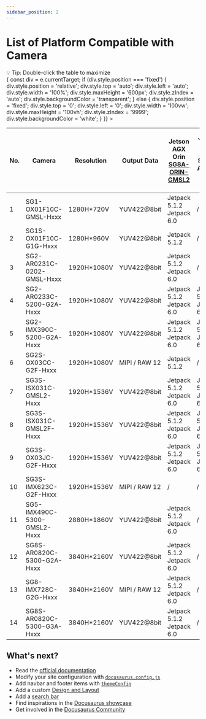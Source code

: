 ```yaml
---
sidebar_position: 2
---
```


# List of Platform Compatible with Camera

<div style={{ 
  marginBottom: '10px', 
  color: '#666', 
  fontSize: '14px',
  fontStyle: 'italic'
}}>
💡 Tip: Double-click the table to maximize
</div>

<div 
  style={{ 
    overflowX: 'auto', 
    overflowY: 'auto', 
    maxHeight: '600px', 
    width: '100%',
    cursor: 'pointer',
    transition: 'all 0.3s ease'
  }}
  onDoubleClick={(e) => {
    const div = e.currentTarget;
    if (div.style.position === 'fixed') {
      div.style.position = 'relative';
      div.style.top = 'auto';
      div.style.left = 'auto';
      div.style.width = '100%';
      div.style.maxHeight = '600px';
      div.style.zIndex = 'auto';
      div.style.backgroundColor = 'transparent';
    } else {
      div.style.position = 'fixed';
      div.style.top = '0';
      div.style.left = '0';
      div.style.width = '100vw';
      div.style.maxHeight = '100vh';
      div.style.zIndex = '9999';
      div.style.backgroundColor = 'white';
    }
  }}
>
<table style={{ width: '200%', borderCollapse: 'collapse' }}>
<thead>
<tr>
<th style={{ padding: '8px', border: '1px solid #ddd', backgroundColor: 'var(--ifm-color-primary-light)', color: 'black', whiteSpace: 'nowrap' }}>No.</th>
<th style={{ padding: '8px', border: '1px solid #ddd', backgroundColor: 'var(--ifm-color-primary-light)', color: 'black', whiteSpace: 'nowrap' }}>Camera</th>
<th style={{ padding: '8px', border: '1px solid #ddd', backgroundColor: 'var(--ifm-color-primary-light)', color: 'black', whiteSpace: 'nowrap' }}>Resolution</th>
<th style={{ padding: '8px', border: '1px solid #ddd', backgroundColor: 'var(--ifm-color-primary-light)', color: 'black', whiteSpace: 'nowrap' }}>Output Data</th>
<th style={{ padding: '8px', border: '1px solid #ddd', backgroundColor: 'var(--ifm-color-primary-light)', color: 'black', whiteSpace: 'nowrap' }}>Jetson AGX Orin<br/><a style={{color:'black',textDecoration:'underline'}} href="https://sensing-world.com/en/h-pd-65.html?recommendFromPid=0&fromMid=898">SG8A-ORIN-GMSL2</a></th>
<th style={{ padding: '8px', border: '1px solid #ddd', backgroundColor: 'var(--ifm-color-primary-light)', color: 'black', whiteSpace: 'nowrap' }}>Jetson AGX Orin<br/><a style={{color:'black',textDecoration:'underline'}} >SG8A-AGON-G2Y-A1</a></th>
<th style={{ padding: '8px', border: '1px solid #ddd', backgroundColor: 'var(--ifm-color-primary-light)', color: 'black', whiteSpace: 'nowrap' }}>Jetson AGX Orin<br/><a style={{color:'black',textDecoration:'underline'}} >SG10A-AGON-G2M-A1</a></th>
<th style={{ padding: '8px', border: '1px solid #ddd', backgroundColor: 'var(--ifm-color-primary-light)', color: 'black', whiteSpace: 'nowrap' }}>Jetson Orin Nano/NX<br/><a style={{color:'black',textDecoration:'underline'}} href="https://sensing-world.com/en/h-pd-168.html?recommendFromPid=0&fromMid=962">SG4A-NONX-G2Y-A1</a></th>
<th style={{ padding: '8px', border: '1px solid #ddd', backgroundColor: 'var(--ifm-color-primary-light)', color: 'black', whiteSpace: 'nowrap' }}>Jetson Orin Nano/NX<br/><a style={{color:'black',textDecoration:'underline'}} href="https://sensing-world.com/en/h-pd-80.html?recommendFromPid=0&fromMid=962">SG6C-ORNX-G2-F</a></th>
<th style={{ padding: '8px', border: '1px solid #ddd', backgroundColor: 'var(--ifm-color-primary-light)', color: 'black', whiteSpace: 'nowrap' }}>Jetson Orin Nano/NX<br/><a style={{color:'black',textDecoration:'underline'}} href="https://sensing-world.com/en/h-pd-79.html?recommendFromPid=0&fromMid=962">SG2A-G3-I4L-F</a></th>
<th style={{ padding: '8px', border: '1px solid #ddd', backgroundColor: 'var(--ifm-color-primary-light)', color: 'black', whiteSpace: 'nowrap' }}>Data collection product<br/><a style={{color:'black',textDecoration:'underline'}} >CCG3-8H</a></th>
<th style={{ padding: '8px', border: '1px solid #ddd', backgroundColor: 'var(--ifm-color-primary-light)', color: 'black', whiteSpace: 'nowrap' }}>Data collection product<br/><a style={{color:'black',textDecoration:'underline'}} >CCG3-8M</a></th>
</tr>
</thead>
<tbody>
<tr>
<td style={{ padding: '8px', border: '1px solid #ddd', textAlign: 'center', whiteSpace: 'nowrap' }}>1</td>
<td style={{ padding: '8px', border: '1px solid #ddd', textAlign: 'center', whiteSpace: 'nowrap' }}>SG1-OX01F10C-GMSL-Hxxx</td>
<td style={{ padding: '8px', border: '1px solid #ddd', textAlign: 'center', whiteSpace: 'nowrap' }}>1280H*720V</td>
<td style={{ padding: '8px', border: '1px solid #ddd', textAlign: 'center', whiteSpace: 'nowrap' }}>YUV422@8bit</td>
<td style={{ padding: '8px', border: '1px solid #ddd', textAlign: 'center', whiteSpace: 'nowrap' }}>Jetpack 5.1.2<br/>Jetpack 6.0</td>
<td style={{ padding: '8px', border: '1px solid #ddd', textAlign: 'center', whiteSpace: 'nowrap' }}>/</td>
<td style={{ padding: '8px', border: '1px solid #ddd', textAlign: 'center', whiteSpace: 'nowrap' }}>/</td>
<td style={{ padding: '8px', border: '1px solid #ddd', textAlign: 'center', whiteSpace: 'nowrap' }}>/</td>
<td style={{ padding: '8px', border: '1px solid #ddd', textAlign: 'center', whiteSpace: 'nowrap' }}>Jetpack 6.1</td>
<td style={{ padding: '8px', border: '1px solid #ddd', textAlign: 'center', whiteSpace: 'nowrap' }}>/</td>
<td style={{ padding: '8px', border: '1px solid #ddd', textAlign: 'center', whiteSpace: 'nowrap' }}>Yes</td>
<td style={{ padding: '8px', border: '1px solid #ddd', textAlign: 'center', whiteSpace: 'nowrap' }}>Yes</td>
</tr>
<tr>
<td style={{ padding: '8px', border: '1px solid #ddd', textAlign: 'center', whiteSpace: 'nowrap' }}>2</td>
<td style={{ padding: '8px', border: '1px solid #ddd', textAlign: 'center', whiteSpace: 'nowrap' }}>SG1S-OX01F10C-G1G-Hxxx</td>
<td style={{ padding: '8px', border: '1px solid #ddd', textAlign: 'center', whiteSpace: 'nowrap' }}>1280H*960V</td>
<td style={{ padding: '8px', border: '1px solid #ddd', textAlign: 'center', whiteSpace: 'nowrap' }}>YUV422@8bit</td>
<td style={{ padding: '8px', border: '1px solid #ddd', textAlign: 'center', whiteSpace: 'nowrap' }}>Jetpack 5.1.2</td>
<td style={{ padding: '8px', border: '1px solid #ddd', textAlign: 'center', whiteSpace: 'nowrap' }}>/</td>
<td style={{ padding: '8px', border: '1px solid #ddd', textAlign: 'center', whiteSpace: 'nowrap' }}>/</td>
<td style={{ padding: '8px', border: '1px solid #ddd', textAlign: 'center', whiteSpace: 'nowrap' }}>/</td>
<td style={{ padding: '8px', border: '1px solid #ddd', textAlign: 'center', whiteSpace: 'nowrap' }}>Jetpack 6.1</td>
<td style={{ padding: '8px', border: '1px solid #ddd', textAlign: 'center', whiteSpace: 'nowrap' }}>/</td>
<td style={{ padding: '8px', border: '1px solid #ddd', textAlign: 'center', whiteSpace: 'nowrap' }}>Yes</td>
<td style={{ padding: '8px', border: '1px solid #ddd', textAlign: 'center', whiteSpace: 'nowrap' }}>Yes</td>
</tr>
<tr>
<td style={{ padding: '8px', border: '1px solid #ddd', textAlign: 'center', whiteSpace: 'nowrap' }}>3</td>
<td style={{ padding: '8px', border: '1px solid #ddd', textAlign: 'center', whiteSpace: 'nowrap' }}>SG2-AR0231C-0202-GMSL-Hxxx</td>
<td style={{ padding: '8px', border: '1px solid #ddd', textAlign: 'center', whiteSpace: 'nowrap' }}>1920H*1080V</td>
<td style={{ padding: '8px', border: '1px solid #ddd', textAlign: 'center', whiteSpace: 'nowrap' }}>YUV422@8bit</td>
<td style={{ padding: '8px', border: '1px solid #ddd', textAlign: 'center', whiteSpace: 'nowrap' }}>Jetpack 5.1.2<br/>Jetpack 6.0</td>
<td style={{ padding: '8px', border: '1px solid #ddd', textAlign: 'center', whiteSpace: 'nowrap' }}>/</td>
<td style={{ padding: '8px', border: '1px solid #ddd', textAlign: 'center', whiteSpace: 'nowrap' }}>/</td>
<td style={{ padding: '8px', border: '1px solid #ddd', textAlign: 'center', whiteSpace: 'nowrap' }}>/</td>
<td style={{ padding: '8px', border: '1px solid #ddd', textAlign: 'center', whiteSpace: 'nowrap' }}>Jetpack 6.1</td>
<td style={{ padding: '8px', border: '1px solid #ddd', textAlign: 'center', whiteSpace: 'nowrap' }}>/</td>
<td style={{ padding: '8px', border: '1px solid #ddd', textAlign: 'center', whiteSpace: 'nowrap' }}>Yes</td>
<td style={{ padding: '8px', border: '1px solid #ddd', textAlign: 'center', whiteSpace: 'nowrap' }}>Yes</td>
</tr>
<tr>
<td style={{ padding: '8px', border: '1px solid #ddd', textAlign: 'center', whiteSpace: 'nowrap' }}>4</td>
<td style={{ padding: '8px', border: '1px solid #ddd', textAlign: 'center', whiteSpace: 'nowrap' }}>SG2-AR0233C-5200-G2A-Hxxx</td>
<td style={{ padding: '8px', border: '1px solid #ddd', textAlign: 'center', whiteSpace: 'nowrap' }}>1920H*1080V</td>
<td style={{ padding: '8px', border: '1px solid #ddd', textAlign: 'center', whiteSpace: 'nowrap' }}>YUV422@8bit</td>
<td style={{ padding: '8px', border: '1px solid #ddd', textAlign: 'center', whiteSpace: 'nowrap' }}>Jetpack 5.1.2<br/>Jetpack 6.0</td>
<td style={{ padding: '8px', border: '1px solid #ddd', textAlign: 'center', whiteSpace: 'nowrap' }}>Jetpack 5.1.2<br/>Jetpack 6.0</td>
<td style={{ padding: '8px', border: '1px solid #ddd', textAlign: 'center', whiteSpace: 'nowrap' }}>/</td>
<td style={{ padding: '8px', border: '1px solid #ddd', textAlign: 'center', whiteSpace: 'nowrap' }}>/</td>
<td style={{ padding: '8px', border: '1px solid #ddd', textAlign: 'center', whiteSpace: 'nowrap' }}>Jetpack 6.1</td>
<td style={{ padding: '8px', border: '1px solid #ddd', textAlign: 'center', whiteSpace: 'nowrap' }}>/</td>
<td style={{ padding: '8px', border: '1px solid #ddd', textAlign: 'center', whiteSpace: 'nowrap' }}>Yes</td>
<td style={{ padding: '8px', border: '1px solid #ddd', textAlign: 'center', whiteSpace: 'nowrap' }}>Yes</td>
</tr>
<tr>
<td style={{ padding: '8px', border: '1px solid #ddd', textAlign: 'center', whiteSpace: 'nowrap' }}>5</td>
<td style={{ padding: '8px', border: '1px solid #ddd', textAlign: 'center', whiteSpace: 'nowrap' }}>SG2-IMX390C-5200-G2A-Hxxx</td>
<td style={{ padding: '8px', border: '1px solid #ddd', textAlign: 'center', whiteSpace: 'nowrap' }}>1920H*1080V</td>
<td style={{ padding: '8px', border: '1px solid #ddd', textAlign: 'center', whiteSpace: 'nowrap' }}>YUV422@8bit</td>
<td style={{ padding: '8px', border: '1px solid #ddd', textAlign: 'center', whiteSpace: 'nowrap' }}>Jetpack 5.1.2<br/>Jetpack 6.0</td>
<td style={{ padding: '8px', border: '1px solid #ddd', textAlign: 'center', whiteSpace: 'nowrap' }}>Jetpack 5.1.2<br/>Jetpack 6.0</td>
<td style={{ padding: '8px', border: '1px solid #ddd', textAlign: 'center', whiteSpace: 'nowrap' }}>/</td>
<td style={{ padding: '8px', border: '1px solid #ddd', textAlign: 'center', whiteSpace: 'nowrap' }}>/</td>
<td style={{ padding: '8px', border: '1px solid #ddd', textAlign: 'center', whiteSpace: 'nowrap' }}>Jetpack 6.1</td>
<td style={{ padding: '8px', border: '1px solid #ddd', textAlign: 'center', whiteSpace: 'nowrap' }}>/</td>
<td style={{ padding: '8px', border: '1px solid #ddd', textAlign: 'center', whiteSpace: 'nowrap' }}>Yes</td>
<td style={{ padding: '8px', border: '1px solid #ddd', textAlign: 'center', whiteSpace: 'nowrap' }}>Yes</td>
</tr>
<tr>
<td style={{ padding: '8px', border: '1px solid #ddd', textAlign: 'center', whiteSpace: 'nowrap' }}>6</td>
<td style={{ padding: '8px', border: '1px solid #ddd', textAlign: 'center', whiteSpace: 'nowrap' }}>SG2S-OX03CC-G2F-Hxxx</td>
<td style={{ padding: '8px', border: '1px solid #ddd', textAlign: 'center', whiteSpace: 'nowrap' }}>1920H*1080V</td>
<td style={{ padding: '8px', border: '1px solid #ddd', textAlign: 'center', whiteSpace: 'nowrap' }}>MIPI / RAW 12</td>
<td style={{ padding: '8px', border: '1px solid #ddd', textAlign: 'center', whiteSpace: 'nowrap' }}>Jetpack 5.1.2</td>
<td style={{ padding: '8px', border: '1px solid #ddd', textAlign: 'center', whiteSpace: 'nowrap' }}>/</td>
<td style={{ padding: '8px', border: '1px solid #ddd', textAlign: 'center', whiteSpace: 'nowrap' }}>/</td>
<td style={{ padding: '8px', border: '1px solid #ddd', textAlign: 'center', whiteSpace: 'nowrap' }}>/</td>
<td style={{ padding: '8px', border: '1px solid #ddd', textAlign: 'center', whiteSpace: 'nowrap' }}>/</td>
<td style={{ padding: '8px', border: '1px solid #ddd', textAlign: 'center', whiteSpace: 'nowrap' }}>/</td>
<td style={{ padding: '8px', border: '1px solid #ddd', textAlign: 'center', whiteSpace: 'nowrap' }}>/</td>
<td style={{ padding: '8px', border: '1px solid #ddd', textAlign: 'center', whiteSpace: 'nowrap' }}>/</td>
</tr>
<tr>
<td style={{ padding: '8px', border: '1px solid #ddd', textAlign: 'center', whiteSpace: 'nowrap' }}>7</td>
<td style={{ padding: '8px', border: '1px solid #ddd', textAlign: 'center', whiteSpace: 'nowrap' }}>SG3S-ISX031C-GMSL2-Hxxx</td>
<td style={{ padding: '8px', border: '1px solid #ddd', textAlign: 'center', whiteSpace: 'nowrap' }}>1920H*1536V</td>
<td style={{ padding: '8px', border: '1px solid #ddd', textAlign: 'center', whiteSpace: 'nowrap' }}>YUV422@8bit</td>
<td style={{ padding: '8px', border: '1px solid #ddd', textAlign: 'center', whiteSpace: 'nowrap' }}>Jetpack 5.1.2<br/>Jetpack 6.0</td>
<td style={{ padding: '8px', border: '1px solid #ddd', textAlign: 'center', whiteSpace: 'nowrap' }}>Jetpack 5.1.2<br/>Jetpack 6.2</td>
<td style={{ padding: '8px', border: '1px solid #ddd', textAlign: 'center', whiteSpace: 'nowrap' }}>Jetpack 6.0</td>
<td style={{ padding: '8px', border: '1px solid #ddd', textAlign: 'center', whiteSpace: 'nowrap' }}>Jetpack 5.1.2</td>
<td style={{ padding: '8px', border: '1px solid #ddd', textAlign: 'center', whiteSpace: 'nowrap' }}>/</td>
<td style={{ padding: '8px', border: '1px solid #ddd', textAlign: 'center', whiteSpace: 'nowrap' }}>/</td>
<td style={{ padding: '8px', border: '1px solid #ddd', textAlign: 'center', whiteSpace: 'nowrap' }}>Yes</td>
<td style={{ padding: '8px', border: '1px solid #ddd', textAlign: 'center', whiteSpace: 'nowrap' }}>Yes</td>
</tr>
<tr>
<td style={{ padding: '8px', border: '1px solid #ddd', textAlign: 'center', whiteSpace: 'nowrap' }}>8</td>
<td style={{ padding: '8px', border: '1px solid #ddd', textAlign: 'center', whiteSpace: 'nowrap' }}>SG3S-ISX031C-GMSL2F-Hxxx</td>
<td style={{ padding: '8px', border: '1px solid #ddd', textAlign: 'center', whiteSpace: 'nowrap' }}>1920H*1536V</td>
<td style={{ padding: '8px', border: '1px solid #ddd', textAlign: 'center', whiteSpace: 'nowrap' }}>YUV422@8bit</td>
<td style={{ padding: '8px', border: '1px solid #ddd', textAlign: 'center', whiteSpace: 'nowrap' }}>Jetpack 5.1.2<br/>Jetpack 6.0</td>
<td style={{ padding: '8px', border: '1px solid #ddd', textAlign: 'center', whiteSpace: 'nowrap' }}>Jetpack 5.1.2<br/>Jetpack 6.2</td>
<td style={{ padding: '8px', border: '1px solid #ddd', textAlign: 'center', whiteSpace: 'nowrap' }}>Jetpack 6.0</td>
<td style={{ padding: '8px', border: '1px solid #ddd', textAlign: 'center', whiteSpace: 'nowrap' }}>Jetpack 5.1.2</td>
<td style={{ padding: '8px', border: '1px solid #ddd', textAlign: 'center', whiteSpace: 'nowrap' }}>Jetpack 5.1.2</td>
<td style={{ padding: '8px', border: '1px solid #ddd', textAlign: 'center', whiteSpace: 'nowrap' }}>/</td>
<td style={{ padding: '8px', border: '1px solid #ddd', textAlign: 'center', whiteSpace: 'nowrap' }}>Yes</td>
<td style={{ padding: '8px', border: '1px solid #ddd', textAlign: 'center', whiteSpace: 'nowrap' }}>Yes</td>
</tr>
<tr>
<td style={{ padding: '8px', border: '1px solid #ddd', textAlign: 'center', whiteSpace: 'nowrap' }}>9</td>
<td style={{ padding: '8px', border: '1px solid #ddd', textAlign: 'center', whiteSpace: 'nowrap' }}>SG3S-OX03JC-G2F-Hxxx</td>
<td style={{ padding: '8px', border: '1px solid #ddd', textAlign: 'center', whiteSpace: 'nowrap' }}>1920H*1536V</td>
<td style={{ padding: '8px', border: '1px solid #ddd', textAlign: 'center', whiteSpace: 'nowrap' }}>YUV422@8bit</td>
<td style={{ padding: '8px', border: '1px solid #ddd', textAlign: 'center', whiteSpace: 'nowrap' }}>Jetpack 5.1.2<br/>Jetpack 6.0</td>
<td style={{ padding: '8px', border: '1px solid #ddd', textAlign: 'center', whiteSpace: 'nowrap' }}>Jetpack 5.1.2<br/>Jetpack 6.2</td>
<td style={{ padding: '8px', border: '1px solid #ddd', textAlign: 'center', whiteSpace: 'nowrap' }}>/</td>
<td style={{ padding: '8px', border: '1px solid #ddd', textAlign: 'center', whiteSpace: 'nowrap' }}>Jetpack 5.1.2</td>
<td style={{ padding: '8px', border: '1px solid #ddd', textAlign: 'center', whiteSpace: 'nowrap' }}>/</td>
<td style={{ padding: '8px', border: '1px solid #ddd', textAlign: 'center', whiteSpace: 'nowrap' }}>/</td>
<td style={{ padding: '8px', border: '1px solid #ddd', textAlign: 'center', whiteSpace: 'nowrap' }}>Yes</td>
<td style={{ padding: '8px', border: '1px solid #ddd', textAlign: 'center', whiteSpace: 'nowrap' }}>Yes</td>
</tr>
<tr>
<td style={{ padding: '8px', border: '1px solid #ddd', textAlign: 'center', whiteSpace: 'nowrap' }}>10</td>
<td style={{ padding: '8px', border: '1px solid #ddd', textAlign: 'center', whiteSpace: 'nowrap' }}>SG3S-IMX623C-G2F-Hxxx</td>
<td style={{ padding: '8px', border: '1px solid #ddd', textAlign: 'center', whiteSpace: 'nowrap' }}>1920H*1536V</td>
<td style={{ padding: '8px', border: '1px solid #ddd', textAlign: 'center', whiteSpace: 'nowrap' }}>MIPI / RAW 12</td>
<td style={{ padding: '8px', border: '1px solid #ddd', textAlign: 'center', whiteSpace: 'nowrap' }}>/</td>
<td style={{ padding: '8px', border: '1px solid #ddd', textAlign: 'center', whiteSpace: 'nowrap' }}>/</td>
<td style={{ padding: '8px', border: '1px solid #ddd', textAlign: 'center', whiteSpace: 'nowrap' }}>/</td>
<td style={{ padding: '8px', border: '1px solid #ddd', textAlign: 'center', whiteSpace: 'nowrap' }}>/</td>
<td style={{ padding: '8px', border: '1px solid #ddd', textAlign: 'center', whiteSpace: 'nowrap' }}>/</td>
<td style={{ padding: '8px', border: '1px solid #ddd', textAlign: 'center', whiteSpace: 'nowrap' }}>/</td>
</tr>
<tr>
<td style={{ padding: '8px', border: '1px solid #ddd', textAlign: 'center', whiteSpace: 'nowrap' }}>11</td>
<td style={{ padding: '8px', border: '1px solid #ddd', textAlign: 'center', whiteSpace: 'nowrap' }}>SG5-IMX490C-5300-GMSL2-Hxxx</td>
<td style={{ padding: '8px', border: '1px solid #ddd', textAlign: 'center', whiteSpace: 'nowrap' }}>2880H*1860V</td>
<td style={{ padding: '8px', border: '1px solid #ddd', textAlign: 'center', whiteSpace: 'nowrap' }}>YUV422@8bit</td>
<td style={{ padding: '8px', border: '1px solid #ddd', textAlign: 'center', whiteSpace: 'nowrap' }}>Jetpack 5.1.2<br/>Jetpack 6.0</td>
<td style={{ padding: '8px', border: '1px solid #ddd', textAlign: 'center', whiteSpace: 'nowrap' }}>/</td>
<td style={{ padding: '8px', border: '1px solid #ddd', textAlign: 'center', whiteSpace: 'nowrap' }}>/</td>
<td style={{ padding: '8px', border: '1px solid #ddd', textAlign: 'center', whiteSpace: 'nowrap' }}>/</td>
<td style={{ padding: '8px', border: '1px solid #ddd', textAlign: 'center', whiteSpace: 'nowrap' }}>/</td>
<td style={{ padding: '8px', border: '1px solid #ddd', textAlign: 'center', whiteSpace: 'nowrap' }}>/</td>
<td style={{ padding: '8px', border: '1px solid #ddd', textAlign: 'center', whiteSpace: 'nowrap' }}>Yes</td>
<td style={{ padding: '8px', border: '1px solid #ddd', textAlign: 'center', whiteSpace: 'nowrap' }}>Yes</td>
</tr>
<tr>
<td style={{ padding: '8px', border: '1px solid #ddd', textAlign: 'center', whiteSpace: 'nowrap' }}>12</td>
<td style={{ padding: '8px', border: '1px solid #ddd', textAlign: 'center', whiteSpace: 'nowrap' }}>SG8S-AR0820C-5300-G2A-Hxxx</td>
<td style={{ padding: '8px', border: '1px solid #ddd', textAlign: 'center', whiteSpace: 'nowrap' }}>3840H*2160V</td>
<td style={{ padding: '8px', border: '1px solid #ddd', textAlign: 'center', whiteSpace: 'nowrap' }}>YUV422@8bit</td>
<td style={{ padding: '8px', border: '1px solid #ddd', textAlign: 'center', whiteSpace: 'nowrap' }}>Jetpack 5.1.2<br/>Jetpack 6.0</td>
<td style={{ padding: '8px', border: '1px solid #ddd', textAlign: 'center', whiteSpace: 'nowrap' }}>/</td>
<td style={{ padding: '8px', border: '1px solid #ddd', textAlign: 'center', whiteSpace: 'nowrap' }}>/</td>
<td style={{ padding: '8px', border: '1px solid #ddd', textAlign: 'center', whiteSpace: 'nowrap' }}>Jetpack 5.1.2</td>
<td style={{ padding: '8px', border: '1px solid #ddd', textAlign: 'center', whiteSpace: 'nowrap' }}>Jetpack 5.1.2</td>
<td style={{ padding: '8px', border: '1px solid #ddd', textAlign: 'center', whiteSpace: 'nowrap' }}>/</td>
<td style={{ padding: '8px', border: '1px solid #ddd', textAlign: 'center', whiteSpace: 'nowrap' }}>Yes</td>
<td style={{ padding: '8px', border: '1px solid #ddd', textAlign: 'center', whiteSpace: 'nowrap' }}>Yes</td>
</tr>
<tr>
<td style={{ padding: '8px', border: '1px solid #ddd', textAlign: 'center', whiteSpace: 'nowrap' }}>13</td>
<td style={{ padding: '8px', border: '1px solid #ddd', textAlign: 'center', whiteSpace: 'nowrap' }}>SG8-IMX728C-G2G-Hxxx</td>
<td style={{ padding: '8px', border: '1px solid #ddd', textAlign: 'center', whiteSpace: 'nowrap' }}>3840H*2160V</td>
<td style={{ padding: '8px', border: '1px solid #ddd', textAlign: 'center', whiteSpace: 'nowrap' }}>MIPI / RAW 12</td>
<td style={{ padding: '8px', border: '1px solid #ddd', textAlign: 'center', whiteSpace: 'nowrap' }}>Jetpack 5.1.2<br/>Jetpack 6.0</td>
<td style={{ padding: '8px', border: '1px solid #ddd', textAlign: 'center', whiteSpace: 'nowrap' }}>/</td>
<td style={{ padding: '8px', border: '1px solid #ddd', textAlign: 'center', whiteSpace: 'nowrap' }}>/</td>
<td style={{ padding: '8px', border: '1px solid #ddd', textAlign: 'center', whiteSpace: 'nowrap' }}>/</td>
<td style={{ padding: '8px', border: '1px solid #ddd', textAlign: 'center', whiteSpace: 'nowrap' }}>/</td>
<td style={{ padding: '8px', border: '1px solid #ddd', textAlign: 'center', whiteSpace: 'nowrap' }}>Jetpack 5.1.2</td>
<td style={{ padding: '8px', border: '1px solid #ddd', textAlign: 'center', whiteSpace: 'nowrap' }}>/</td>
<td style={{ padding: '8px', border: '1px solid #ddd', textAlign: 'center', whiteSpace: 'nowrap' }}>/</td>
</tr>
<tr>
<td style={{ padding: '8px', border: '1px solid #ddd', textAlign: 'center', whiteSpace: 'nowrap' }}>14</td>
<td style={{ padding: '8px', border: '1px solid #ddd', textAlign: 'center', whiteSpace: 'nowrap' }}>SG8S-AR0820C-5300-G3A-Hxxx</td>
<td style={{ padding: '8px', border: '1px solid #ddd', textAlign: 'center', whiteSpace: 'nowrap' }}>3840H*2160V</td>
<td style={{ padding: '8px', border: '1px solid #ddd', textAlign: 'center', whiteSpace: 'nowrap' }}>YUV422@8bit</td>
<td style={{ padding: '8px', border: '1px solid #ddd', textAlign: 'center', whiteSpace: 'nowrap' }}>Jetpack 5.1.2<br/>Jetpack 6.0</td>
<td style={{ padding: '8px', border: '1px solid #ddd', textAlign: 'center', whiteSpace: 'nowrap' }}>/</td>
<td style={{ padding: '8px', border: '1px solid #ddd', textAlign: 'center', whiteSpace: 'nowrap' }}>/</td>
<td style={{ padding: '8px', border: '1px solid #ddd', textAlign: 'center', whiteSpace: 'nowrap' }}>/</td>
<td style={{ padding: '8px', border: '1px solid #ddd', textAlign: 'center', whiteSpace: 'nowrap' }}>/</td>
<td style={{ padding: '8px', border: '1px solid #ddd', textAlign: 'center', whiteSpace: 'nowrap' }}>Jetpack 5.1.2</td>
<td style={{ padding: '8px', border: '1px solid #ddd', textAlign: 'center', whiteSpace: 'nowrap' }}>/</td>
<td style={{ padding: '8px', border: '1px solid #ddd', textAlign: 'center', whiteSpace: 'nowrap' }}>/</td>
</tr>
</tbody>
</table>
</div>




## What's next?

- Read the [official documentation](https://docusaurus.io/)
- Modify your site configuration with [`docusaurus.config.js`](https://docusaurus.io/docs/api/docusaurus-config)
- Add navbar and footer items with [`themeConfig`](https://docusaurus.io/docs/api/themes/configuration)
- Add a custom [Design and Layout](https://docusaurus.io/docs/styling-layout)
- Add a [search bar](https://docusaurus.io/docs/search)
- Find inspirations in the [Docusaurus showcase](https://docusaurus.io/showcase)
- Get involved in the [Docusaurus Community](https://docusaurus.io/community/support)
